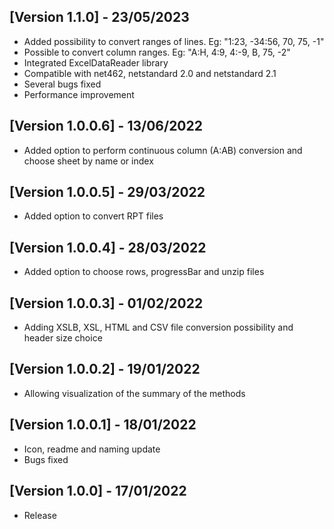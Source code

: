 ## [Version 1.1.0] - 23/05/2023

- Added possibility to convert ranges of lines. Eg: "1:23, -34:56, 70, 75, -1"
- Possible to convert column ranges. Eg: "A:H, 4:9, 4:-9, B, 75, -2"
- Integrated ExcelDataReader library
- Compatible with net462, netstandard 2.0 and netstandard 2.1
- Several bugs fixed
- Performance improvement

## [Version 1.0.0.6] - 13/06/2022

- Added option to perform continuous column (A:AB) conversion and choose sheet by name or index

## [Version 1.0.0.5] - 29/03/2022

- Added option to convert RPT files

## [Version 1.0.0.4] - 28/03/2022

- Added option to choose rows, progressBar and unzip files

## [Version 1.0.0.3] - 01/02/2022

- Adding XSLB, XSL, HTML and CSV file conversion possibility and header size choice

## [Version 1.0.0.2] - 19/01/2022

- Allowing visualization of the summary of the methods

## [Version 1.0.0.1] - 18/01/2022

- Icon, readme and naming update
- Bugs fixed

## [Version 1.0.0] - 17/01/2022

- Release
